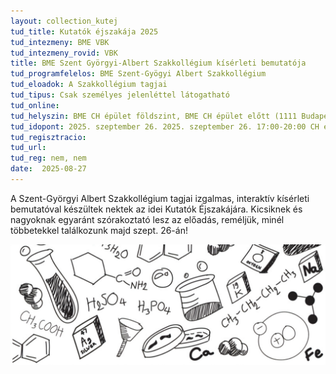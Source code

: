 ```yaml
---
layout: collection_kutej
tud_title: Kutatók éjszakája 2025
tud_intezmeny: BME VBK
tud_intezmeny_rovid: VBK
title: BME Szent Györgyi-Albert Szakkollégium kísérleti bemutatója
tud_programfelelos: BME Szent-Gyögyi Albert Szakkollégium
tud_eloadok: A Szakkollégium tagjai
tud_tipus: Csak személyes jelenléttel látogatható 
tud_online: 
tud_helyszin: BME CH épület földszint, BME CH épület előtt (1111 Budapest, Műegyetem rkp. 1,)
tud_idopont: 2025. szeptember 26. 2025. szeptember 26. 17:00-20:00 CH épület földszint; 20:15-20:45 CH épület előtt
tud_regisztracio: 
tud_url: 
tud_reg: nem, nem
date:  2025-08-27
---
```



A Szent-Györgyi Albert Szakkollégium tagjai izgalmas, interaktív kísérleti bemutatóval készültek nektek az idei Kutatók Éjszakájára. 
Kicsiknek és nagyoknak egyaránt szórakoztató lesz az előadás, reméljük, minél többetekkel találkozunk majd szept. 26-án!

![BME Szent Györgyi-Albert Szakkollégium kísérleti bemutatója](../2025/images/bme-szent-gyorgyi-albert-szakkollegium-kiserleti-bemutatoja.png)
